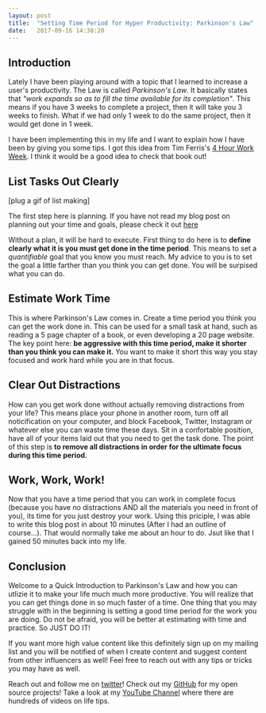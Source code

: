```yaml
---
layout: post
title:  "Setting Time Period for Hyper Productivity: Parkinson's Law"
date:   2017-09-16 14:38:20 
---
```


## Introduction 

Lately I have been playing around with a topic that I learned to increase a user's productivity.  The Law is called *Parkinson's Law*.  It basically states that *"work expands so as to fill the time available for its completion"*.  This means if you have 3 weeks to complete a project, then it will take you 3 weeks to finish.  What if we had only 1 week to do the same project,  then it would get done in 1 week.

I have been implementing this in my life and I want to explain how I have been by giving you some tips.  I got this idea from Tim Ferris's [4 Hour Work Week][4HWW].  I think it would be a good idea to check that book out!


## List Tasks Out Clearly

[plug a gif of list making]

The first step here is planning.  If you have not read my blog post on planning out your time and goals, please check it out [here][goalsBP]

Without a plan, it will be hard to execute.  First thing to do here is to **define clearly what it is you must get done in the time period**.  This means to set a *quantifiable* goal that you know you must reach. My advice to you is to set the goal a little farther than you think you can get done.  You will be surpised what you can do. 

## Estimate Work Time

This is where Parkinson's Law comes in.  Create a time period you think you can get the work done in.  This can be used for a small task at hand, such as reading a 5 page chapter of a book, or even developing a 20 page website.  The key point here: **be aggressive with this time period, make it shorter than you think you can make it.** You want to make it short this way you stay focused and work hard while you are in that focus.

## Clear Out Distractions

How can you get work done without actually removing distractions from your life? This means place your phone in another room, turn off all noticification on your computer, and block Facebook, Twitter, Instagram or whatever else you can waste time these days.  Sit in a confortable position, have all of your items laid out that you need to get the task done.  The point of this step is **to remove all distractions in order for the ultimate focus during this time period.**

## Work, Work, Work!

Now that you have a time period that you can work in complete focus (because you have no distractions AND all the materials you need in front of you), its time for you just destroy your work.  Using this priciple, I was able to write this blog post in about 10 minutes (After I had an outline of course...). That would normally take me about an hour to do.  Jsut like that I gained 50 minutes back into my life.

## Conclusion

Welcome to a Quick Introduction to Parkinson's Law and how you can utlizie it to make your life much much more productive.  You will realize that you can get things done in so much faster of a time.  One thing that you may struggle with in the beginning is setting a good time period for the work you are doing.  Do not be afraid, you will be better at estimating with time and practice.  So JUST DO IT!

If you want more high value content like this definitely sign up on my mailing list and you will be notified of when I create content and suggest content from other influencers as well! Feel free to reach out with any tips or tricks you may have as well.Reach out and follow me on [twitter][twitter]!  Check out my [GitHub][github] for my open source projects! Take a look at my [YouTube Channel][youtube] where there are hundreds of videos on life tips.[github]: https://github.com/acucciniello[twitter]: https://twitter.com/antocucciniello[youtube]: https://www.youtube.com/channel/UC8icMMql5SjCaXXMvILGIUA
[goalsBP]: http://www.acucciniello.com/How-I-Plan-Out-My-Time-and-Goals/
[4HWW]: http://amzn.to/2yeopIn


 

